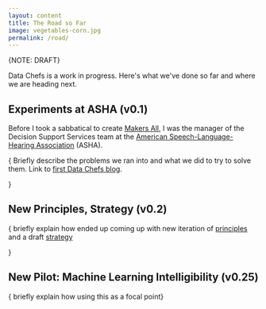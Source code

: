 ```yaml
---
layout: content
title: The Road so Far
image: vegetables-corn.jpg
permalink: /road/
---
```


{NOTE: DRAFT}

Data Chefs is a work in progress. Here's what we've done so far and where we are heading next.

## Experiments at ASHA (v0.1)

Before I took a sabbatical to create [Makers All]( https://makersall.org/), I was the manager of the Decision Support Services team at the [American Speech-Language-Hearing Association](https://www.asha.org/) (ASHA).

{ Briefly describe the problems we ran into and what we did to try to solve them. Link to [first Data Chefs blog]( https://dchefs.wordpress.com/).

}

<!-- Managed a program to develop:
A metadata-driven ETL process designed to create a single source of truth, accommodating data models that spanned 10,000 tables
A web-based list cutting tool that transformed 86% of existing user requests into self-service, allowing novice users to easily use complex business logic to cut 800 email and postal lists a year
A data warehouse providing self-service BI using Excel and PowerBI
A self-service architecture empowering data scientists and power users so they can access and analyze complex data using SQL, SPSS, pandas

As part of a program I co-led to transform ASHA into a data-driven organization, created and managed an initiative to make ASHA into a data visualization-literate organization. It consisted of 2 projects: 
Data Visualization Ambassadors ("Divas"), an enterprise-wide network of users who were trained and supported in advocating for the effective use of data viz in their unit
The Shiny Object Task Force, which explored the strategic, creative use of new data viz technology such as D3.js and VR/AR. In doing so, it also:
Saved ASHA from spending money on countless flashy but ineffective vendor-driven projects 
Acted as a staff retention strategy, giving mission-critical domain experts throughout the enterprise an opportunity to be creative and develop their skills -->

## New Principles, Strategy (v0.2)

{ briefly explain how ended up coming up with new iteration of
[principles](../principles/) and a draft [strategy](../strategy/)

}

## New Pilot: Machine Learning Intelligibility (v0.25)

{ briefly explain how using this as a focal point}

